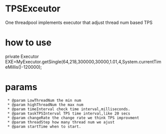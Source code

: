 # TPSExceutor
One threadpool implements executor that adjust thread num based TPS

# how to use
private Executor EXE=MyExecutor.getSingle(64,218,300000,30000,1.01,4,System.currentTimeMillis()-120000);

# params
	 * @param LowThreadNum the min num
	 * @param highThreadNum the max num
	 * @param timeInterval check time interval,milliseconds.
	 * @param taskTPSInterval TPS time interval,like 20 secs
	 * @param changeRate the change rate we think TPS improvment
	 * @param threadStep how many thread num we ajust
	 * @param startTime when to start.
